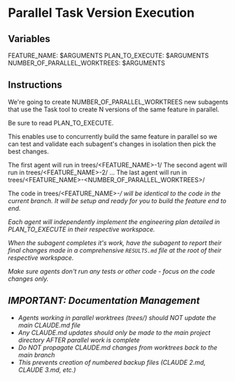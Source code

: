 # Parallel Task Version Execution

## Variables
FEATURE_NAME: $ARGUMENTS
PLAN_TO_EXECUTE: $ARGUMENTS
NUMBER_OF_PARALLEL_WORKTREES: $ARGUMENTS

## Instructions

We're going to create NUMBER_OF_PARALLEL_WORKTREES new subagents that use the Task tool to create N versions of the same feature in parallel.

Be sure to read PLAN_TO_EXECUTE.

This enables use to concurrently build the same feature in parallel so we can test and validate each subagent's changes in isolation then pick the best changes.

The first agent will run in trees/<FEATURE_NAME>-1/
The second agent will run in trees/<FEATURE_NAME>-2/
...
The last agent will run in trees/<FEATURE_NAME>-<NUMBER_OF_PARALLEL_WORKTREES>/

The code in trees/<FEATURE_NAME>-<i>/ will be identical to the code in the current branch. It will be setup and ready for you to build the feature end to end.

Each agent will independently implement the engineering plan detailed in PLAN_TO_EXECUTE in their respective workspace.

When the subagent completes it's work, have the subagent to report their final changes made in a comprehensive `RESULTS.md` file at the root of their respective workspace.

Make sure agents don't run any tests or other code - focus on the code changes only.

## IMPORTANT: Documentation Management
- Agents working in parallel worktrees (trees/) should NOT update the main CLAUDE.md file
- Any CLAUDE.md updates should only be made to the main project directory AFTER parallel work is complete
- Do NOT propagate CLAUDE.md changes from worktrees back to the main branch
- This prevents creation of numbered backup files (CLAUDE 2.md, CLAUDE 3.md, etc.)